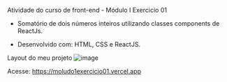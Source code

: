 Atividade do curso de front-end - Módulo I Exercicio 01

- Somatório de dois números inteiros utilizando classes components de ReactJs.
  
- Desenvolvido com: HTML, CSS e ReactJS.

Layout do meu projeto
![image](https://user-images.githubusercontent.com/95003755/164541870-14419308-349f-461b-aaa1-e21e1e23164d.png)

Acesse: https://moludo1exercicio01.vercel.app

